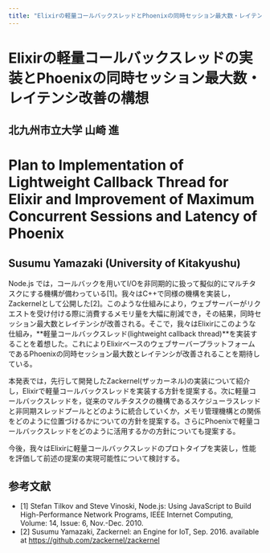 ```yaml
---
title: "Elixirの軽量コールバックスレッドとPhoenixの同時セッション最大数・レイテンシ改善の構想"
---
```

# Elixirの軽量コールバックスレッドの実装とPhoenixの同時セッション最大数・レイテンシ改善の構想
## 北九州市立大学 山崎 進

# Plan to Implementation of Lightweight Callback Thread for Elixir and Improvement of Maximum Concurrent Sessions and Latency of Phoenix
## Susumu Yamazaki (University of Kitakyushu)

Node.js では，コールバックを用いてI/Oを非同期的に扱って擬似的にマルチタスクにする機構が備わっている[1]。我々はC++で同様の機構を実装し，Zackernelとして公開した[2]。このような仕組みにより，ウェブサーバーがリクエストを受け付ける際に消費するメモリ量を大幅に削減でき，その結果，同時セッション最大数とレイテンシが改善される。そこで，我々はElixirにこのような仕組み，**軽量コールバックスレッド(lightweight callback thread)**を実装することを着想した。これによりElixirベースのウェブサーバープラットフォームであるPhoenixの同時セッション最大数とレイテンシが改善されることを期待している。

本発表では，先行して開発したZackernel(ザッカーネル)の実装について紹介し，Elixirで軽量コールバックスレッドを実装する方針を提案する。次に軽量コールバックスレッドを，従来のマルチタスクの機構であるスケジューラスレッドと非同期スレッドプールとどのように統合していくか，メモリ管理機構との関係をどのように位置づけるかについての方針を提案する。さらにPhoenixで軽量コールバックスレッドをどのように活用するかの方針についても提案する。

今後，我々はElixirに軽量コールバックスレッドのプロトタイプを実装し，性能を評価して前述の提案の実現可能性について検討する。

## 参考文献

* [1]  Stefan Tilkov and Steve Vinoski, Node.js: Using JavaScript to Build High-Performance Network Programs, IEEE Internet Computing, Volume: 14, Issue: 6, Nov.-Dec. 2010.
* [2] Susumu Yamazaki, Zackernel: an Engine for IoT, Sep. 2016. available at https://github.com/zackernel/zackernel
